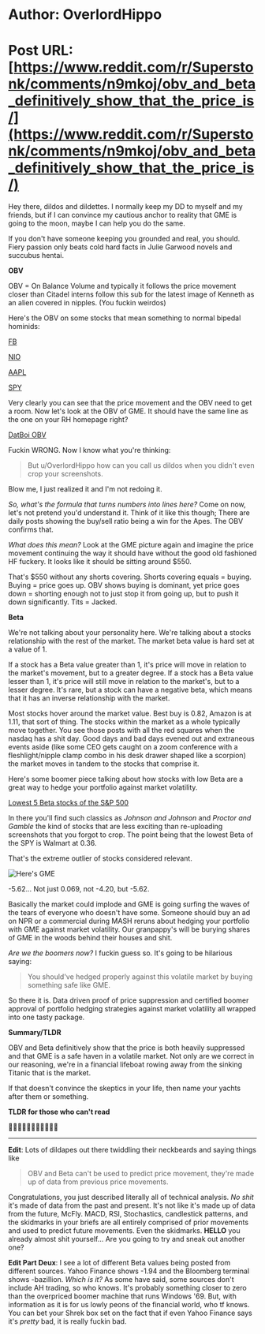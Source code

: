 # Author: OverlordHippo
# Post URL: [https://www.reddit.com/r/Superstonk/comments/n9mkoj/obv_and_beta_definitively_show_that_the_price_is/](https://www.reddit.com/r/Superstonk/comments/n9mkoj/obv_and_beta_definitively_show_that_the_price_is/)


Hey there, dildos and dildettes. I normally keep my DD to myself and my friends, but if I can convince my cautious anchor to reality that GME is going to the moon, maybe I can help you do the same. 

If you don't have someone keeping you grounded and real, you should. Fiery passion only beats cold hard facts in Julie Garwood novels and succubus hentai. 

**OBV**

OBV = On Balance Volume and typically it follows the price movement closer than Citadel interns follow this sub for the latest image of Kenneth as an alien covered in nipples. (You fuckin weirdos)

Here's the OBV on some stocks that mean something to normal bipedal hominids:

[FB](https://imgur.com/gallery/4IMydAK)

[NIO](https://imgur.com/gallery/KUbCzyN)

[AAPL](https://imgur.com/gallery/e8smoN5)

[SPY](https://imgur.com/gallery/ucCmYAY)

Very clearly you can see that the price movement and the OBV need to get a room. Now let's look at the OBV of GME. It should have the same line as the one on your RH homepage right?

[DatBoi OBV](https://imgur.com/gallery/mldjnYn)

Fuckin WRONG. Now I know what you're thinking:

>But u/OverlordHippo how can you call us dildos when you didn't even crop your screenshots. 

Blow me, I just realized it and I'm not redoing it. 

*So, what's the formula that turns numbers into lines here?* Come on now, let's not pretend you'd understand it. Think of it like this though; There are daily posts showing the buy/sell ratio being a win for the Apes. The OBV confirms that.

*What does this mean?* Look at the GME picture again and imagine the price movement continuing the way it should have without the good old fashioned HF fuckery. It looks like it should be sitting around $550.

That's $550 without any shorts covering. Shorts covering equals = buying. Buying = price goes up. OBV shows buying is dominant, yet price goes down = shorting enough not to just stop it from going up, but to push it down significantly. Tits = Jacked.

**Beta**

We're not talking about your personality here. We're talking about a stocks relationship with the rest of the market. The market beta value is hard set at a value of 1. 

If a stock has a Beta value greater than 1, it's price will move in relation to the market's movement, but to a greater degree. If a stock has a Beta value lesser than 1, it's price will still move in relation to the market's, but to a lesser degree. It's rare, but a stock can have a negative beta, which means that it has an inverse relationship with the market.

Most stocks hover around the market value. Best buy is 0.82, Amazon is at 1.11, that sort of thing. The stocks within the market as a whole typically move together. You see those posts with all the red squares when the nasdaq has a shit day. Good days and bad days evened out and extraneous events aside (like some CEO gets caught on a zoom conference with a fleshlight/nipple clamp combo in his desk drawer shaped like a scorpion) the market moves in tandem to the stocks that comprise it.

Here's some boomer piece talking about how stocks with low Beta are a great way to hedge your portfolio against market volatility. 

[Lowest 5 Beta stocks of the S&P 500](https://www.suredividend.com/low-beta-stocks/)

In there you'll find such classics as *Johnson and Johnson* and *Proctor and Gamble* the kind of stocks that are less exciting than re-uploading screenshots that you forgot to crop. The point being that the lowest Beta of the SPY is Walmart at 0.36.

That's the extreme outlier of stocks considered relevant.

![Here's GME](https://www.infrontanalytics.com/fe-EN/34916NU/GameStop-Corp-/Beta)

-5.62... Not just 0.069, not -4.20, but -5.62.

Basically the market could implode and GME is going surfing the waves of the tears of everyone who doesn't have some. Someone should buy an ad on NPR or a commercial during MASH reruns about hedging your portfolio with GME against market volatility. Our granpappy's will be burying shares of GME in the woods behind their houses and shit.

*Are we the boomers now?* I fuckin guess so. It's going to be hilarious saying:

>You should've hedged properly against this volatile market by buying something safe like GME.

So there it is. Data driven proof of price suppression and certified boomer approval of portfolio hedging strategies against market volatility all wrapped into one tasty package. 

**Summary/TLDR**

OBV and Beta definitively show that the price is both heavily suppressed and that GME is a safe haven in a volatile market. Not only are we correct in our reasoning, we're in a financial lifeboat rowing away from the sinking Titanic that is the market. 

If that doesn't convince the skeptics in your life, then name your yachts after them or something. 

**TLDR for those who can't read**

🚀🚀🚀💎🤲💎🍆🐜🚀🚀🚀

****

**Edit**: Lots of dildapes out there twiddling their neckbeards and saying things like

>OBV and Beta can't be used to predict price movement, they're made up of data from previous price movements.

Congratulations, you just described literally all of technical analysis. *No shit* it's made of data from the past and present. It's not like it's made up of data from the future, McFly. MACD, RSI, Stochastics, candlestick patterns, and the skidmarks in your briefs are all entirely comprised of prior movements and used to predict future movements. Even the skidmarks. **HELLO** you already almost shit yourself... Are you going to try and sneak out another one?

**Edit Part Deux**: I see a lot of different Beta values being posted from different sources. Yahoo Finance shows -1.94 and the Bloomberg terminal shows -bazillion. *Which is it?* As some have said, some sources don't include AH trading, so who knows. It's probably something closer to zero than the overpriced boomer machine that runs Windows '69. But, with information as it is for us lowly peons of the financial world, who tf knows. You can bet your Shrek box set on the fact that if even Yahoo Finance says it's *pretty* bad, it is really fuckin bad.